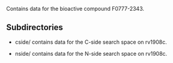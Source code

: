 Contains data for the bioactive compound F0777-2343.

## Subdirectories

- cside/ contains data for the C-side search space on rv1908c.

- nside/ contains data for the N-side search space on rv1908c.

